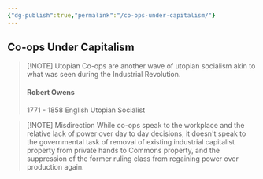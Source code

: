 ```yaml
---
{"dg-publish":true,"permalink":"/co-ops-under-capitalism/"}
---
```



## Co-ops Under Capitalism

>[!NOTE] Utopian
>Co-ops are another wave of utopian socialism akin to what was seen during the Industrial Revolution. 
>#### Robert Owens
>1771 - 1858
>English Utopian Socialist

>[!NOTE] Misdirection
>While co-ops speak to the workplace and the relative lack of power over day to day decisions, it doesn't speak to the governmental task of removal of existing industrial capitalist property from private hands to Commons property, and the suppression of the former ruling class from regaining power over production again.

